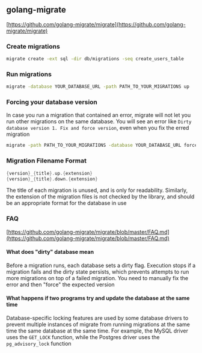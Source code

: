 
## golang-migrate

[https://github.com/golang-migrate/migrate](https://github.com/golang-migrate/migrate)

### Create migrations

```bash
migrate create -ext sql -dir db/migrations -seq create_users_table
```

### Run migrations

```bash
migrate -database YOUR_DATABASE_URL -path PATH_TO_YOUR_MIGRATIONS up
```

### Forcing your database version

In case you run a migration that contained an error, migrate will not let you run other migrations on the same database. You will see an error like `Dirty database version 1. Fix and force version`, even when you fix the erred migration

```bash
migrate -path PATH_TO_YOUR_MIGRATIONS -database YOUR_DATABASE_URL force VERSION
```

### Migration Filename Format

```go
{version}_{title}.up.{extension}
{version}_{title}.down.{extension}
```

The title of each migration is unused, and is only for readability. Similarly, the extension of the migration files is not checked by the library, and should be an appropriate format for the database in use

### FAQ

[https://github.com/golang-migrate/migrate/blob/master/FAQ.md](https://github.com/golang-migrate/migrate/blob/master/FAQ.md)

#### What does "dirty" database mean

Before a migration runs, each database sets a dirty flag. Execution stops if a migration fails and the dirty state persists, which prevents attempts to run more migrations on top of a failed migration. You need to manually fix the error and then "force" the expected version

#### What happens if two programs try and update the database at the same time

Database-specific locking features are used by some database drivers to prevent multiple instances of migrate from running migrations at the same time the same database at the same time. For example, the MySQL driver uses the `GET_LOCK` function, while the Postgres driver uses the `pg_advisory_lock` function
